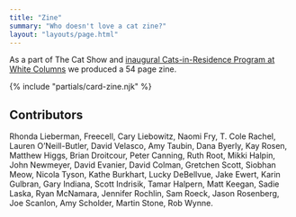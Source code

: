 ```yaml
---
title: "Zine"
summary: "Who doesn't love a cat zine?"
layout: "layouts/page.html"
---
```


As a part of The Cat Show and [inaugural Cats-in-Residence Program at White Columns](/exhibitions/white-columns/) we produced a 54 page zine.

{% include "partials/card-zine.njk" %}

## Contributors
Rhonda Lieberman, Freecell, Cary Liebowitz, Naomi Fry, T. Cole Rachel, Lauren O’Neill-Butler, David Velasco, Amy Taubin, Dana Byerly, Kay Rosen, Matthew Higgs, Brian Droitcour, Peter Canning, Ruth Root, Mikki Halpin, John Newmeyer, David Evanier, David Colman, Gretchen Scott, Siobhan Meow, Nicola Tyson, Kathe Burkhart, Lucky DeBellvue, Jake Ewert, Karin Gulbran, Gary Indiana, Scott Indrisik, Tamar Halpern, Matt Keegan, Sadie Laska, Ryan McNamara, Jennifer Rochlin, Sam Roeck, Jason Rosenberg, Joe Scanlon, Amy Scholder, Martin Stone, Rob Wynne.
